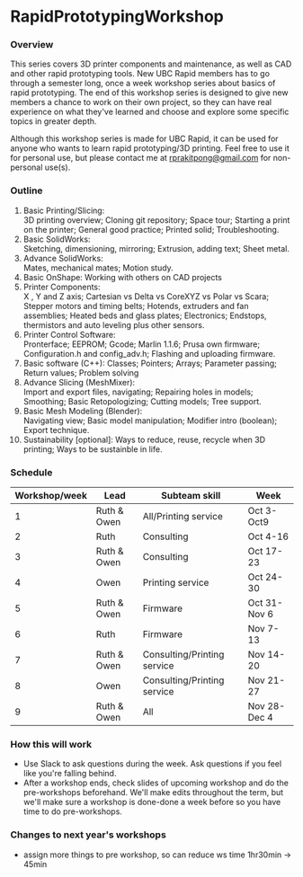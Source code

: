 # RapidPrototypingWorkshop
### Overview
This series covers 3D printer components and maintenance, as well as CAD and other rapid prototyping tools. New UBC Rapid members has to go through a semester long, once a week workshop series about basics of rapid prototyping. The end of this workshop series is designed to give new members a chance to work on their own project, so they can have real experience on what they've learned and choose and explore some specific topics in greater depth.

Although this workshop series is made for UBC Rapid, it can be used for anyone who wants to learn rapid prototyping/3D printing. Feel free to use it for personal use, but please contact me at rprakitpong@gmail.com for non-personal use(s). 

### Outline

 1. Basic Printing/Slicing:  
3D printing overview; Cloning git repository; Space tour; Starting a print on the printer; General good practice; Printed solid; Troubleshooting.
 2. Basic SolidWorks:  
Sketching, dimensioning, mirroring; Extrusion, adding text; Sheet metal.
 3. Advance SolidWorks:  
Mates, mechanical mates; Motion study.
 4. Basic OnShape:
Working with others on CAD projects
 5. Printer Components:  
X , Y and Z axis; Cartesian vs Delta vs CoreXYZ vs Polar vs Scara; Stepper motors and timing belts; Hotends, extruders and fan assemblies; Heated beds and glass plates; Electronics; Endstops, thermistors and auto leveling plus other sensors.
 6. Printer Control Software:  
Pronterface; EEPROM; Gcode; Marlin 1.1.6; Prusa own firmware; Configuration.h and config_adv.h; Flashing and uploading firmware.
 7. Basic software (C++):
Classes; Pointers; Arrays; Parameter passing; Return values; Problem solving
 8. Advance Slicing (MeshMixer):  
Import and export files, navigating; Repairing holes in models; Smoothing; Basic Retopologizing; Cutting models; Tree support.
 9. Basic Mesh Modeling (Blender):  
Navigating view; Basic model manipulation; Modifier intro (boolean); Export technique.
 10. Sustainability [optional]:
Ways to reduce, reuse, recycle when 3D printing; Ways to be sustainble in life.

### Schedule
|Workshop/week|Lead|Subteam skill|Week|
|---|---|---|---|
|1|Ruth & Owen|All/Printing service|Oct 3- Oct9|
|2|Ruth|Consulting|Oct 4-16|
|3|Ruth & Owen|Consulting|Oct 17-23|
|4|Owen|Printing service|Oct 24-30|
|5|Ruth & Owen|Firmware|Oct 31-Nov 6|
|6|Ruth|Firmware|Nov 7-13|
|7|Ruth & Owen|Consulting/Printing service|Nov 14-20|
|8|Owen|Consulting/Printing service|Nov 21-27|
|9|Ruth & Owen|All|Nov 28-Dec 4|

### How this will work
- Use Slack to ask questions during the week. Ask questions if you feel like you're falling behind.
- After a workshop ends, check slides of upcoming workshop and do the pre-workshops beforehand. We'll make edits throughout the term, but we'll make sure a workshop is done-done a week before so you have time to do pre-workshops.

### Changes to next year's workshops
- assign more things to pre workshop, so can reduce ws time 1hr30min -> 45min 

